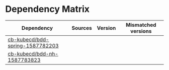 # Dependency Matrix

Dependency | Sources | Version | Mismatched versions
---------- | ------- | ------- | -------------------
[cb-kubecd/bdd-spring-1587782203](https://github.com/cb-kubecd/bdd-spring-1587782203.git) |  | []() | 
[cb-kubecd/bdd-nh-1587783823](https://github.com/cb-kubecd/bdd-nh-1587783823.git) |  | []() | 
